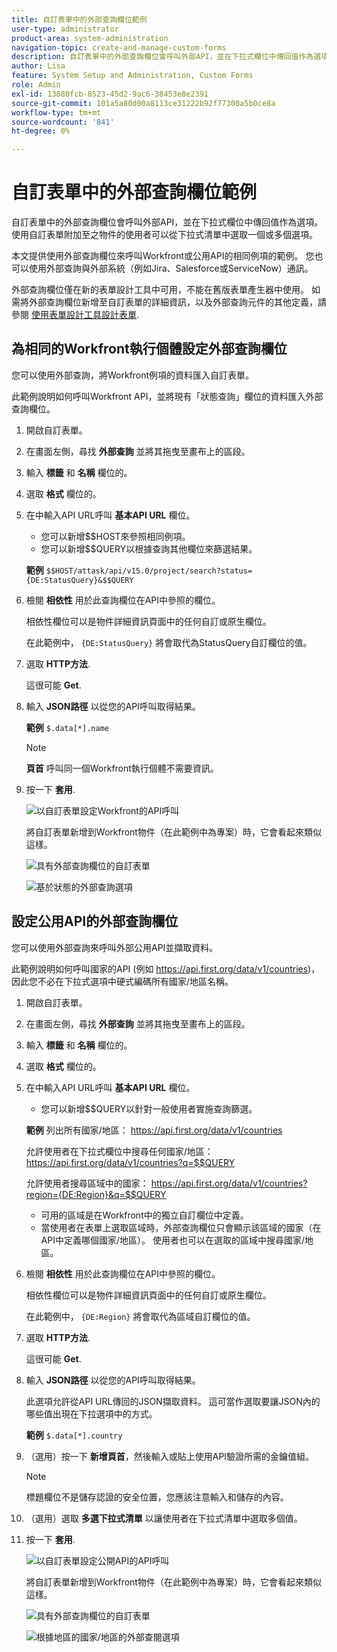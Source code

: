 ```yaml
---
title: 自訂表單中的外部查詢欄位範例
user-type: administrator
product-area: system-administration
navigation-topic: create-and-manage-custom-forms
description: 自訂表單中的外部查詢欄位會呼叫外部API，並在下拉式欄位中傳回值作為選項。 本文提供使用外部查詢欄位來呼叫Workfront或公用API的相同例項的範例。
author: Lisa
feature: System Setup and Administration, Custom Forms
role: Admin
exl-id: 13880fcb-8523-45d2-9ac6-38453e8e2391
source-git-commit: 101a5a80d00a8113ce31222b92f77300a5b0ce8a
workflow-type: tm+mt
source-wordcount: '841'
ht-degree: 0%

---
```


# 自訂表單中的外部查詢欄位範例

自訂表單中的外部查詢欄位會呼叫外部API，並在下拉式欄位中傳回值作為選項。 使用自訂表單附加至之物件的使用者可以從下拉式清單中選取一個或多個選項。

本文提供使用外部查詢欄位來呼叫Workfront或公用API的相同例項的範例。 您也可以使用外部查詢與外部系統（例如Jira、Salesforce或ServiceNow）通訊。

外部查詢欄位僅在新的表單設計工具中可用，不能在舊版表單產生器中使用。 如需將外部查詢欄位新增至自訂表單的詳細資訊，以及外部查詢元件的其他定義，請參閱 [使用表單設計工具設計表單](/help/quicksilver/administration-and-setup/customize-workfront/create-manage-custom-forms/form-designer/design-a-form/design-a-form.md).

## 為相同的Workfront執行個體設定外部查詢欄位

您可以使用外部查詢，將Workfront例項的資料匯入自訂表單。

此範例說明如何呼叫Workfront API，並將現有「狀態查詢」欄位的資料匯入外部查詢欄位。

1. 開啟自訂表單。
1. 在畫面左側，尋找 **外部查詢** 並將其拖曳至畫布上的區段。
1. 輸入 **標籤** 和 **名稱** 欄位的。
1. 選取 **格式** 欄位的。
1. 在中輸入API URL呼叫 **基本API URL** 欄位。

   * 您可以新增$$HOST來參照相同例項。
   * 您可以新增$$QUERY以根據查詢其他欄位來篩選結果。

   **範例**
   `$$HOST/attask/api/v15.0/project/search?status={DE:StatusQuery}&$$QUERY`

1. 檢閱 **相依性** 用於此查詢欄位在API中參照的欄位。

   相依性欄位可以是物件詳細資訊頁面中的任何自訂或原生欄位。

   在此範例中， `{DE:StatusQuery}` 將會取代為StatusQuery自訂欄位的值。

1. 選取 **HTTP方法**.

   這很可能 **Get**.

1. 輸入 **JSON路徑** 以從您的API呼叫取得結果。

   **範例**
   `$.data[*].name`

   >[!NOTE]
   >
   >**頁首** 呼叫同一個Workfront執行個體不需要資訊。

1. 按一下 **套用**.

   ![以自訂表單設定Workfront的API呼叫](assets/external-lookup-to-workfront.png)

   將自訂表單新增到Workfront物件（在此範例中為專案）時，它會看起來類似這樣。

   ![具有外部查詢欄位的自訂表單](assets/external-lookup-project-status-example1.png)

   ![基於狀態的外部查詢選項](assets/external-lookup-project-status-example2.png)

## 設定公用API的外部查詢欄位

您可以使用外部查詢來呼叫外部公用API並擷取資料。

此範例說明如何呼叫國家的API (例如 <https://api.first.org/data/v1/countries>)，因此您不必在下拉式選項中硬式編碼所有國家/地區名稱。

1. 開啟自訂表單。
1. 在畫面左側，尋找 **外部查詢** 並將其拖曳至畫布上的區段。
1. 輸入 **標籤** 和 **名稱** 欄位的。
1. 選取 **格式** 欄位的。
1. 在中輸入API URL呼叫 **基本API URL** 欄位。

   * 您可以新增$$QUERY以針對一般使用者實施查詢篩選。

   **範例**
列出所有國家/地區： <https://api.first.org/data/v1/countries>

   允許使用者在下拉式欄位中搜尋任何國家/地區： <https://api.first.org/data/v1/countries?q=$$QUERY>

   允許使用者搜尋區域中的國家： <https://api.first.org/data/v1/countries?region={DE:Region}&q=$$QUERY>

   * 可用的區域是在Workfront中的獨立自訂欄位中定義。
   * 當使用者在表單上選取區域時，外部查詢欄位只會顯示該區域的國家（在API中定義哪個國家/地區）。 使用者也可以在選取的區域中搜尋國家/地區。

1. 檢閱 **相依性** 用於此查詢欄位在API中參照的欄位。

   相依性欄位可以是物件詳細資訊頁面中的任何自訂或原生欄位。

   在此範例中， `{DE:Region}` 將會取代為區域自訂欄位的值。

1. 選取 **HTTP方法**.

   這很可能 **Get**.

1. 輸入 **JSON路徑** 以從您的API呼叫取得結果。

   此選項允許從API URL傳回的JSON擷取資料。 這可當作選取要讓JSON內的哪些值出現在下拉選項中的方式。

   **範例**
   `$.data[*].country`

1. （選用）按一下 **新增頁首**，然後輸入或貼上使用API驗證所需的金鑰值組。

   >[!NOTE]
   >
   >標題欄位不是儲存認證的安全位置，您應該注意輸入和儲存的內容。

1. （選用）選取 **多選下拉式清單** 以讓使用者在下拉式清單中選取多個值。

1. 按一下 **套用**.

   ![以自訂表單設定公開API的API呼叫](assets/external-lookup-to-api-for-countries.png)

   將自訂表單新增到Workfront物件（在此範例中為專案）時，它會看起來類似這樣。

   ![具有外部查詢欄位的自訂表單](assets/external-lookup-countries-example1.png)

   ![根據地區的國家/地區的外部查閱選項](assets/external-lookup-countries-example2.png)
